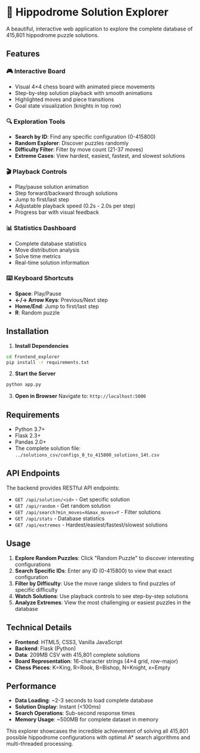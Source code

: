 # 🎯 Hippodrome Solution Explorer

A beautiful, interactive web application to explore the complete database of 415,801 hippodrome puzzle solutions.

## Features

### 🎮 Interactive Board
- Visual 4×4 chess board with animated piece movements
- Step-by-step solution playback with smooth animations
- Highlighted moves and piece transitions
- Goal state visualization (knights in top row)

### 🔍 Exploration Tools
- **Search by ID**: Find any specific configuration (0-415800)
- **Random Explorer**: Discover puzzles randomly
- **Difficulty Filter**: Filter by move count (21-37 moves)
- **Extreme Cases**: View hardest, easiest, fastest, and slowest solutions

### 🎬 Playback Controls
- Play/pause solution animation
- Step forward/backward through solutions
- Jump to first/last step
- Adjustable playback speed (0.2s - 2.0s per step)
- Progress bar with visual feedback

### 📊 Statistics Dashboard
- Complete database statistics
- Move distribution analysis
- Solve time metrics
- Real-time solution information

### ⌨️ Keyboard Shortcuts
- **Space**: Play/Pause
- **←/→ Arrow Keys**: Previous/Next step
- **Home/End**: Jump to first/last step  
- **R**: Random puzzle

## Installation

1. **Install Dependencies**
```bash
cd frontend_explorer
pip install -r requirements.txt
```

2. **Start the Server**
```bash
python app.py
```

3. **Open in Browser**
Navigate to: `http://localhost:5000`

## Requirements

- Python 3.7+
- Flask 2.3+
- Pandas 2.0+
- The complete solution file: `../solutions_csv/configs_0_to_415800_solutions_14t.csv`

## API Endpoints

The backend provides RESTful API endpoints:

- `GET /api/solution/<id>` - Get specific solution
- `GET /api/random` - Get random solution
- `GET /api/search?min_moves=X&max_moves=Y` - Filter solutions
- `GET /api/stats` - Database statistics
- `GET /api/extremes` - Hardest/easiest/fastest/slowest solutions

## Usage

1. **Explore Random Puzzles**: Click "Random Puzzle" to discover interesting configurations
2. **Search Specific IDs**: Enter any ID (0-415800) to view that exact configuration
3. **Filter by Difficulty**: Use the move range sliders to find puzzles of specific difficulty
4. **Watch Solutions**: Use playback controls to see step-by-step solutions
5. **Analyze Extremes**: View the most challenging or easiest puzzles in the database

## Technical Details

- **Frontend**: HTML5, CSS3, Vanilla JavaScript
- **Backend**: Flask (Python)
- **Data**: 209MB CSV with 415,801 complete solutions
- **Board Representation**: 16-character strings (4×4 grid, row-major)
- **Chess Pieces**: K=King, R=Rook, B=Bishop, N=Knight, x=Empty

## Performance

- **Data Loading**: ~2-3 seconds to load complete database
- **Solution Display**: Instant (<100ms)
- **Search Operations**: Sub-second response times
- **Memory Usage**: ~500MB for complete dataset in memory

This explorer showcases the incredible achievement of solving all 415,801 possible hippodrome configurations with optimal A* search algorithms and multi-threaded processing. 